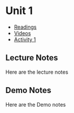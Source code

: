 # Unit 1 

* [Readings](readings.md)
* [Videos](videos.md)
* [Activity 1](activity1.md)

## Lecture Notes

Here are the lecture notes

## Demo Notes

Here are the Demo notes


